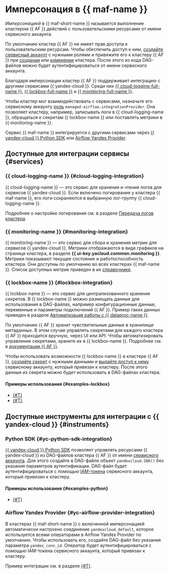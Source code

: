 # Имперсонация в {{ maf-name }}

_Имперсонацией_ в {{ maf-short-name }} называется выполнение кластером {{ AF }} действий с пользовательскими ресурсами от имени сервисного аккаунта.

По умолчанию кластер {{ AF }} не имеет прав доступа к пользовательским ресурсам. Чтобы обеспечить доступ к ним, [создайте сервисный аккаунт](../../iam/operations/sa/create.md#create-sa) с нужными ролями и привяжите его к кластеру {{ AF }} при [создании](../operations/cluster-create.md#create-cluster) или [изменении](../operations/cluster-update.md) кластера. После этого из кода DAG-файлов можно будет аутентифицироваться от имени сервисного аккаунта.

Благодаря имперсонации кластер {{ AF }} поддерживает интеграцию с другими сервисами {{ yandex-cloud }}. Среди них [{{ cloud-logging-full-name }}](../../logging/index.yaml), [{{ lockbox-full-name }}](../../lockbox/concepts/index.md) и [{{ monitoring-full-name }}](../../monitoring/concepts/index.md).

Чтобы кластер мог взаимодействовать с сервисами, назначьте его сервисному аккаунту [роль](../security/index.md#managed-airflow-integrationProvider) `managed-airflow.integrationProvider`. Она позволяет кластеру, например, записывать логи в {{ cloud-logging-name }}, обращаться к секретам {{ lockbox-name }} или поставлять метрики в {{ monitoring-name }}.

Сервис {{ maf-name }} интегрируется с другими сервисами через [{{ yandex-cloud }} Python SDK](https://github.com/yandex-cloud/python-sdk) или [Airflow Yandex Provider](https://airflow.apache.org/docs/apache-airflow-providers-yandex/stable/index.html).

## Доступные для интеграции сервисы {#services}

### {{ cloud-logging-name }} {#cloud-logging-integration}

{{ cloud-logging-name }} — это сервис для хранения и чтения логов для сервисов {{ yandex-cloud }}. Если включено логирование у кластера {{ maf-name }}, его логи сохраняются в выбранную лог-группу {{ cloud-logging-name }}.

Подробнее о настройке логирования см. в разделе [Передача логов кластера](../operations/af-logging.md).

### {{ monitoring-name }} {#monitoring-integration}

{{ monitoring-name }} — это сервис для сбора и хранения метрик для сервисов {{ yandex-cloud }}. Метрики отображаются в виде графиков на странице кластера, в разделе **{{ ui-key.yacloud.common.monitoring }}**. Метрики показывают текущее состояние и работоспособность кластера. Они доступны по умолчанию во всех кластерах {{ maf-name }}. Список доступных метрик приведен в их [справочнике](../metrics.md).

### {{ lockbox-name }} {#lockbox-integration}

{{ lockbox-name }} — это сервис для централизованного хранения секретов. В {{ lockbox-name }} можно размещать данные для использования в DAG-файлах, например конфигурационные данные, переменные и параметры подключений {{ AF }}. Пример таких данных приведен в разделе [Автоматизация работы с {{ dataproc-name }}](../tutorials/data-processing-automation.md#dag).

По умолчанию {{ AF }} хранит чувствительные данные в хранилище метаданных. В этом случае управлять секретами для каждого кластера {{ AF }} приходится вручную, через UI или API. Чтобы автоматизировать управление секретами, храните их в {{ lockbox-name }}. Подробнее см. в [документации {{ AF }}](https://airflow.apache.org/docs/apache-airflow/stable/security/secrets/secrets-backend/index.html).

Чтобы использовать возможности {{ lockbox-name }} в кластере {{ AF }}, [создайте секрет](../../lockbox/operations/secret-create.md) с нужными данными и [выдайте доступ к нему](../../lockbox/operations/secret-access.md) сервисному аккаунту, который привязан к кластеру. После этого данные из секрета можно будет использовать в DAG-файлах кластера.


#### Примеры использования {#examples-lockbox}

* [{#T}](../tutorials/test-smtp-notification.md)
* [{#T}](../operations/lockbox-secrets-in-maf-cluster.md).


## Доступные инструменты для интеграции с {{ yandex-cloud }} {#instruments}

### Python SDK {#yc-python-sdk-integration}

[{{ yandex-cloud }} Python SDK](https://github.com/yandex-cloud/python-sdk) позволяет управлять ресурсами {{ yandex-cloud }} из DAG-файлов кластера {{ AF }} от имени [сервисного аккаунта](../../functions/operations/function-sa.md). Для этого создайте в DAG-файле объект `yandexcloud.SDK()` без указания параметров аутентификации. DAG-файл будет аутентифицироваться с помощью [IAM-токена](../../iam/concepts/authorization/iam-token.md) сервисного аккаунта, который привязан к кластеру.


#### Примеры использования {#examples-python}

* [{#T}](../tutorials/using-python-sdk.md)


### Airflow Yandex Provider {#yc-airflow-provider-integration}

В кластерах {{ maf-short-name }} с включенной имперсонацией автоматически настроено соединение `yandexcloud_default`, которое используется всеми операторами в Airflow Yandex Provider по умолчанию. Чтобы использовать его, создайте DAG-файл без указания параметра `yandex_conn_id`. Оператор будет аутентифицироваться с помощью IAM-токена сервисного аккаунта, который привязан к кластеру.

Пример интеграции см. в разделе [{#T}](../tutorials/airflow-auto-tasks.md).

